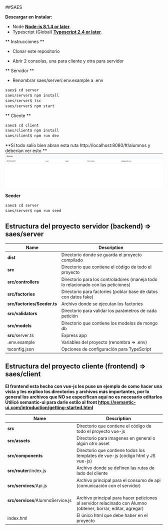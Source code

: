 ##SAES

**Descargar en Instalar:**

 * Node [**Node-js 8.1.4 or later**](https://nodejs.org/es/download/).
 * Typescript (Global) [**Typescript 2.4 or later**](http://www.typescriptlang.org/).
 
 ** Instrucciones **
 
 * Clonar este repositorio 
 
 * Abrir 2 consolas, una para cliente y otra para servidor
 
 ** Servidor **
 
 * Renombrar saes/server/.env.example a .env
 
  ```bash
 saes$ cd server
 saes/server$ npm install
 saes/server$ tsc
 saes/server$ npm start
 ```
 
 ** Cliente **
 
  ```bash
 saes$ cd client
 saes/client$ npm install
 saes/client$ npm run dev
 ```
 
 **Si todo salío bien abran esta ruta http://localhost:8080/#/alumnos y deberían ver esto ** 
 ![alt text](example.png)

 
**Seeder**
 
  ```bash
 saes$ cd server
 saes/server$ npm run seed
 ```

 ## Estructura del proyecto servidor (backend) => saes/server

| Name | Description |
| ------------------------ | --------------------------------------------------------------------------------------------- |
| **dist**                 | Directorio donde se guarda el proyecto compilado                                              |
| **src**                  | Directorio que contiene el código de todo el proyecto                                         |
| **src/controllers**      | Directorio para los controladores (maneja todo lo relacionado con las peticiones)             |
| **src/factories**        | Directorio para factories (poblar base de datos con datos fake)                               |
| **src/factories/Seeder.ts**  | Archivo donde se ejecutan los factories                                                   |
| **src/validators**       | Directorio para validar los parámetros de cada petición                                       |
| **src/models**           | Directorio que contiene los modelos de mongo db                                               |
| **src**/server.ts        | Express app                                                                                   |
| .env.example             | Variables del proyecto  (renombra => .env)                                                    |
| tsconfig.json            | Opciones de configuración para TypeScript                                                     |


## Estructura del proyecto cliente (frontend) => saes/client
**El frontend esta hecho con vue-js les puse un ejemplo de como hacer una vista y les explico los directorios y archivos más importantes, por lo general los archivos que NO se específican aquí no es necesario editarlos**
**Utilicé semantic-ui para darle estilo al front  https://semantic-ui.com/introduction/getting-started.html**

| Name | Description |
| ------------------------ | --------------------------------------------------------------------------------------------- |
| **src**                  | Directorio que contiene el código de todo el proyecto vue-js                                  |
| **src/assets**           | Directorio para imagenes en general o algún otro asset                                        |
| **src/components**       | Directorio que contiene todos los templates de vue-js (código html y JS vue-js)               |
| **src/router**/index.js  | Archivo donde se definen las rutas de lado del cliente                                        |
| **src/services**/Api.js  | Archivo principal para el consumo de api (comunicación con el servidor)                       |
| **src/services**/AlumnoService.js  | Archivo principal para hacer peticiones al servidor relacinado con Alumno (obtener, borrar, editar, agregar)           |
| index.hml                | El único html que debe haber en el proyecto                                                   |
